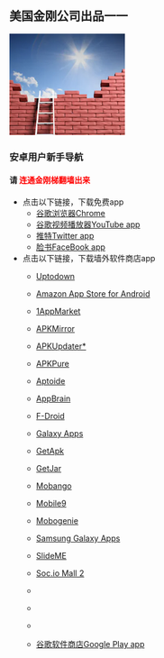 ## 美国金刚公司出品一一

![image](l-w-s-athird.png)


### 安卓用户新手导航
#### 请<font color="Red"> 连通金刚梯翻墙出来 </font>
  - 点击以下链接，下载免费app
    - [谷歌浏览器Chrome](https://a2zitpro.github.io/web/downloadchrome)
    - [谷歌视频播放器YouTube app](https://a2zitpro.github.io/web/downloadyoutubeapp)
    - [推特Twitter app](https://a2zitpro.github.io/web/downloadtwitterapp)
    - [脸书FaceBook app](https://a2zitpro.github.io/web/downloadfacebookapp)
  - 点击以下链接，下载墙外软件商店app 
    - [Uptodown](https://uptodown-android.cn.uptodown.com/android/download)
    - [Amazon App Store for Android]()
    - [1AppMarket]()
    - [APKMirror]()
    - [APKUpdater*]()
    - [APKPure]()
    - [Aptoide]()
    - [AppBrain]()
    - [F-Droid]()
    - [Galaxy Apps]()
    - [GetApk]()
    - [GetJar]()
    - [Mobango]()
    - [Mobile9]()
    - [Mobogenie]()
    - [Samsung Galaxy Apps]()
    - [SlideME]()
    - [Soc.io Mall 2]()

    - []()
    - []()
    - []()
    - [谷歌软件商店Google Play app](https://a2zitpro.github.io/web/downloadgoogleplayapp)    
